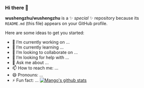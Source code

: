 ### Hi there 👋


**wushengzhu/wushengzhu** is a ✨ _special_ ✨ repository because its `README.md` (this file) appears on your GitHub profile.

Here are some ideas to get you started:

- 🔭 I’m currently working on ...
- 🌱 I’m currently learning ...
- 👯 I’m looking to collaborate on ...
- 🤔 I’m looking for help with ...
- 💬 Ask me about ...
- 📫 How to reach me: ...
- 😄 Pronouns: ...
- ⚡ Fun fact: ...
[![Mango's github stats](https://github-readme-stats.vercel.app/api?username=wushengzhu)](https://github.com/mango-lzp/github-readme-stats)
